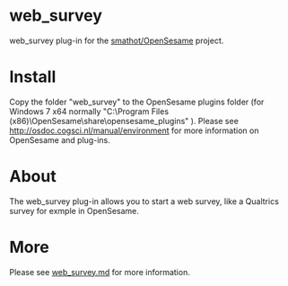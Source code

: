 # web_survey
web_survey plug-in for the [smathot/OpenSesame](https://github.com/smathot/OpenSesame) project.

# Install

Copy the folder "web_survey" to the OpenSesame plugins folder (for Windows 7 x64 normally "C:\Program Files (x86)\OpenSesame\share\opensesame_plugins\" ).
Please see http://osdoc.cogsci.nl/manual/environment for more information on OpenSesame and plug-ins.

# About

The web_survey plug-in allows you to start a web survey, like a Qualtrics survey for exmple in OpenSesame.

# More

Please see [web_survey.md](web_survey/web_survey.md) for more information.